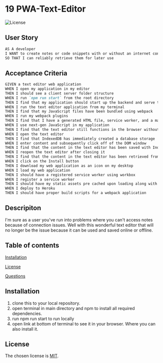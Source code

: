 # 19 PWA-Text-Editor
  ![License](https://img.shields.io/badge/license-MIT-green.svg)


## User Story

```md
AS A developer
I WANT to create notes or code snippets with or without an internet connection
SO THAT I can reliably retrieve them for later use
```

## Acceptance Criteria

```md
GIVEN a text editor web application
WHEN I open my application in my editor
THEN I should see a client server folder structure
WHEN I run `npm run start` from the root directory
THEN I find that my application should start up the backend and serve the client
WHEN I run the text editor application from my terminal
THEN I find that my JavaScript files have been bundled using webpack
WHEN I run my webpack plugins
THEN I find that I have a generated HTML file, service worker, and a manifest file
WHEN I use next-gen JavaScript in my application
THEN I find that the text editor still functions in the browser without errors
WHEN I open the text editor
THEN I find that IndexedDB has immediately created a database storage
WHEN I enter content and subsequently click off of the DOM window
THEN I find that the content in the text editor has been saved with IndexedDB
WHEN I reopen the text editor after closing it
THEN I find that the content in the text editor has been retrieved from our IndexedDB
WHEN I click on the Install button
THEN I download my web application as an icon on my desktop
WHEN I load my web application
THEN I should have a registered service worker using workbox
WHEN I register a service worker
THEN I should have my static assets pre cached upon loading along with subsequent pages and static assets
WHEN I deploy to Heroku
THEN I should have proper build scripts for a webpack application
```
  
## Descripiton
  I'm sure as a user you've run into problems where you can't access notes because of connection issues. Well with 
  this wonderful text editor that will no longer be the issue because it can be used and saved online or offline.
  

## Table of contents
  
  [Installation](#installation)
  

  [License](#license)
  

  [Questions](#questions)


## Installation

  1. clone this to your local repository.
  2. open terminal in main directory and npm to install all required dependencies.
  3. run npm run start to run locally
  4. open link at bottom of terminal to see it in your browser. Where you can also install 
  it. 
   
  

## License

  The chosen license is [MIT](https://choosealicense.com/licenses/mit/#).

